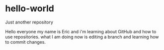 # hello-world
Just another repository

Hello everyone my name is Eric and i'm learning about GitHub and how to use repositories.
what I am doing now is editing a branch and learning how to commit changes.
